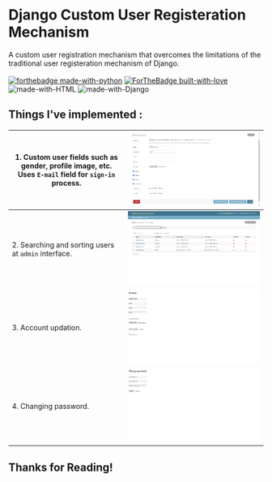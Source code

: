 # Django Custom User Registeration Mechanism

A custom user registration mechanism that overcomes the limitations of the traditional user registeration mechanism of Django.<br><br>
[![forthebadge made-with-python](http://ForTheBadge.com/images/badges/made-with-python.svg)](https://www.python.org/)
[![ForTheBadge built-with-love](http://ForTheBadge.com/images/badges/built-with-love.svg)](http://kambojtarun.pythonanywhere.com/)<br>
![made-with-HTML](https://img.shields.io/badge/HTML-5.0-ff5230?style=for-the-badge&logo=HTML5)
![made-with-Django](https://img.shields.io/badge/Django-3.0-43993d?style=for-the-badge&logo=Django)

## Things I've implemented :

| 1. Custom user fields such as gender, profile image, etc. Uses `E-mail` field for `sign-in` process. | ![Image not found](/Readme_Images/cjrm1.png) |
|-----|-----|
| 2. Searching and sorting users at `admin` interface. | ![Image not found](/Readme_Images/cjrm2.png) |
| 3. Account updation. | ![Image not found](/Readme_Images/cjrm3.png) |
| 4. Changing password. | ![Image not found](/Readme_Images/cjrm4.png) |

## Thanks for Reading!
